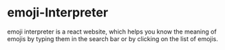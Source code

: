 # emoji-Interpreter
emoji interpreter is a react website, which helps you know the meaning of emojis by typing them in the search bar or by clicking on the list of emojis.
